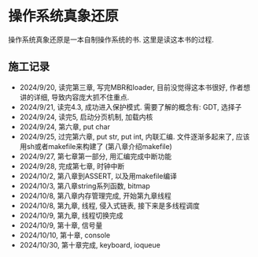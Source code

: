 # 操作系统真象还原
操作系统真象还原是一本自制操作系统的书. 这里是读这本书的过程. 

## 施工记录
* 2024/9/20, 读完第三章, 写完MBR和loader, 目前没觉得这本书很好, 作者想讲的详细, 导致内容庞大抓不住重点.
* 2024/9/21, 读完4.3, 成功进入保护模式. 需要了解的概念有: GDT, 选择子
* 2024/9/24, 读完5, 启动分页机制, 加载内核
* 2024/9/24, 第六章, put char
* 2024/9/25, 过完第六章, put str, put int, 内联汇编. 文件逐渐多起来了, 应该用sh或者makefile来构建了 (第八章介绍makefile)
* 2024/9/27, 第七章第一部分, 用汇编完成中断功能
* 2024/9/28, 完成第七章, 时钟中断
* 2024/10/2, 第八章到ASSERT, 以及用makefile编译
* 2024/10/3, 第八章string系列函数, bitmap
* 2024/10/8, 第八章内存管理完成, 开始第九章线程
* 2024/10/8, 第九章, 线程, 侵入式链表, 接下来是多线程调度
* 2024/10/9, 第九章, 线程切换完成
* 2024/10/9, 第十章, 信号量
* 2024/10/10, 第十章, console
* 2024/10/30, 第十章完成, keyboard, ioqueue